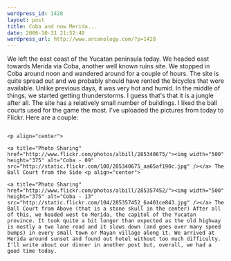 ```yaml
--- 
wordpress_id: 1428
layout: post
title: Coba and now Merida...
date: 2006-10-31 21:52:40
wordpress_url: http://www.arcanology.com/?p=1428
---
```

We left the east coast of the Yucatan peninsula today. We headed east towards Merida via Coba, another well known ruins site. We stopped in Coba around noon and wandered around for a couple of hours. The site is quite spread out and we probably should have rented the bicycles that were available. Unlike previous days, it was very hot and humid. In the middle of things, we started getting thunderstorms. I guess that's that it is a jungle after all. The site has a relatively small number of buildings. I liked the ball courts used for the game the most. I've uploaded the pictures from today to Flickr. Here are a couple: 
                                                                                                                                                                                                                                                                                                                                                                                                                                                                                                                                                                                                                                                                                                                                                                                                                          
                                                                                                                                                                                                                                                                                                                                                                                                                                                                                                                                                                                                                                                                                                                                                                                                                          <p align="center">
                                                                                                                                                                                                                                                                                                                                                                                                                                                                                                                                                                                                                                                                                                                                                                                                                            <a title="Photo Sharing" href="http://www.flickr.com/photos/albill/285340675/"><img width="500" height="375" alt="Coba - 09" src="http://static.flickr.com/100/285340675_aa65af190c.jpg" /></a> The Ball Court from the Side <p align="center">
                                                                                                                                                                                                                                                                                                                                                                                                                                                                                                                                                                                                                                                                                                                                                                                                                              <a title="Photo Sharing" href="http://www.flickr.com/photos/albill/285357452/"><img width="500" height="375" alt="Coba - 13" src="http://static.flickr.com/104/285357452_6a401ce843.jpg" /></a> The Ball Court from Above (that is a stone skull in the center) After all of this, we headed west to Merida, the capitol of the Yucatan province. It took quite a bit longer than expected as the old highway is mostly a two lane road and it slows down (and goes over many speed bumps) in every small town or Mayan village along it. We arrived at Merida around sunset and found out hotel without too much difficulty. I'll write about our dinner in another post but, overall, we had a good time today.